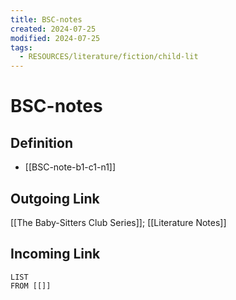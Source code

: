 ```yaml
---
title: BSC-notes
created: 2024-07-25
modified: 2024-07-25
tags:
  - RESOURCES/literature/fiction/child-lit
---
```

# BSC-notes
## Definition
- [[BSC-note-b1-c1-n1]]

## Outgoing Link
[[The Baby-Sitters Club Series]]; [[Literature Notes]]
## Incoming Link
```dataview
LIST
FROM [[]]

```
